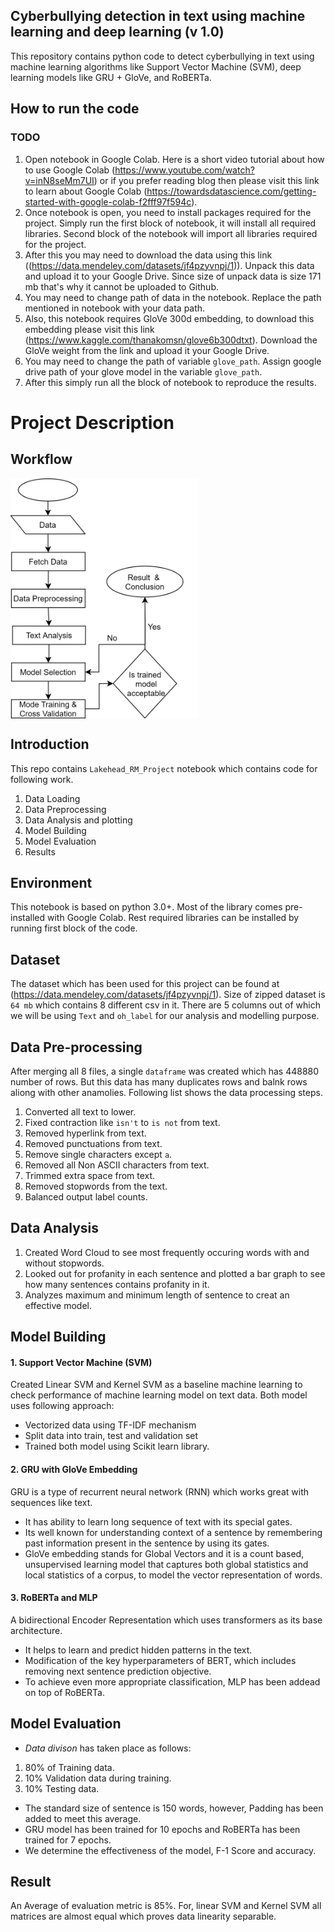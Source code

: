 ## Cyberbullying detection in text using machine learning and deep learning (v 1.0)
This repository contains python code to detect cyberbullying in text using machine learning algorithms like Support Vector Machine  (SVM), deep learning models like GRU + GloVe, and RoBERTa.

## How to run the code
### TODO
1. Open notebook in Google Colab. Here is a short video tutorial about how to use Google Colab (https://www.youtube.com/watch?v=inN8seMm7UI) or if you prefer reading blog then please visit this link to learn about Google Colab (https://towardsdatascience.com/getting-started-with-google-colab-f2fff97f594c). 
2. Once notebook is open, you need to install packages required for the project. Simply run the first block of notebook, it will install all required libraries. Second block of the notebook will import all libraries required for the project.
3. After this you may need to download the data using this link ((https://data.mendeley.com/datasets/jf4pzyvnpj/1)). Unpack this data and upload it to your Google Drive. Since size of unpack data is size 171 mb that's why it cannot be uploaded to Github.
4. You may need to change path of data in the notebook. Replace the path mentioned in notebook with your data path.
5. Also, this notebook requires GloVe 300d embedding, to download this embedding please visit this link (https://www.kaggle.com/thanakomsn/glove6b300dtxt). Download the GloVe weight from the link and upload it your Google Drive.
6. You may need to change the path of variable `glove_path`. Assign google drive path of your glove model in the variable `glove_path`.
7. After this simply run all the block of notebook to reproduce the results.

# Project Description

## Workflow
<img src="https://github.com/girijesh97/LU_RM_Project/blob/master/images/rm_img_12.png" align="center"  width="300" />

## Introduction
This repo contains `Lakehead_RM_Project` notebook which contains code for following work.
1. Data Loading
2. Data Preprocessing
3. Data Analysis and plotting
4. Model Building
5. Model Evaluation
6. Results

## Environment
This notebook is based on python 3.0+. Most of the library comes pre-installed with Google Colab. Rest required libraries can be installed by running first block of the code.

## Dataset
The dataset which has been used for this project can be found at (https://data.mendeley.com/datasets/jf4pzyvnpj/1). Size of zipped dataset is `64 mb` which contains 8 different csv in it. There are 5 columns out of which we will be using `Text` and `oh_label` for our analysis and modelling purpose.


## Data Pre-processing
After merging all 8 files, a single `dataframe` was created which has 448880 number of rows. But this data has many duplicates rows and balnk rows aliong with other anamolies. Following list shows the data processing steps.
1. Converted all text to lower.
2. Fixed contraction like `isn't` to `is not` from text.
3. Removed hyperlink from text.
4. Removed punctuations from text.
5. Remove single characters except `a`.
6. Removed all Non ASCII characters from text.
7. Trimmed extra space from text.
8. Removed stopwords from the text.
9. Balanced output label counts. 
## Data Analysis
1. Created Word Cloud to see most frequently occuring words with and without stopwords.
2. Looked out for profanity in each sentence and plotted a bar graph to see how many sentences contains profanity in it.
3. Analyzes maximum and minimum length of sentence to creat an effective model.

## Model Building
#### 1. Support Vector Machine (SVM)
Created Linear SVM and Kernel SVM as a baseline machine learning to check performance of machine learning model on text data. Both model uses following approach:
* Vectorized data using TF-IDF mechanism
* Split data into train, test and validation set
* Trained both model using Scikit learn library.

#### 2. GRU with GloVe Embedding 
GRU is a type of recurrent neural network (RNN) which works great with sequences like text.
* It has ability to learn long sequence of text with its special gates.
* Its well known for understanding context of a sentence by remembering past information present in the sentence by using its gates.
* GloVe embedding stands for Global Vectors and it is a count based, unsupervised learning model that captures both global statistics and local statistics of a corpus, to model the vector representation of words.

#### 3. RoBERTa and MLP
A bidirectional Encoder Representation which uses transformers as its base architecture.
* It helps to learn and predict hidden patterns in the text.
* Modification of the key hyperparameters of BERT, which includes removing next sentence prediction objective.
* To achieve even more appropriate classification, MLP has been addead on top of RoBERTa.

## Model Evaluation
* _Data divison_ has taken place as follows:
1. 80% of Training data.
2. 10% Validation data during training.
3. 10%  Testing data.
* The standard size of sentence is 150 words, however, Padding has been added to meet this average.
* GRU model has been trained for 10 epochs and RoBERTa has been trained for 7 epochs.
* We determine the effectiveness of the model, F-1 Score and accuracy.

## Result
An Average of evaluation metric is 85%. For, linear SVM and Kernel SVM all matrices are almost equal which proves data linearity separable. 
